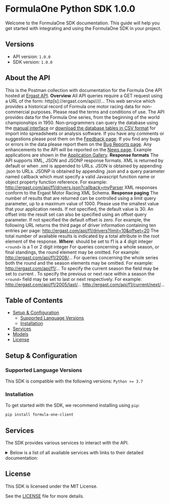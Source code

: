 # FormulaOne Python SDK 1.0.0

Welcome to the FormulaOne SDK documentation. This guide will help you get started with integrating and using the FormulaOne SDK in your project.

## Versions

- API version: `1.0.0`
- SDK version: `1.0.0`

## About the API

This is the Postman collection with documentation for the Formula One API hosted at [Ergast API](https://ergast.com/mrd/). **Overview** All API queries require a GET request using a URL of the form: http[s]://ergast.com/api/<series>/<season>/<round>/... This web service which provides a historical record of Formula one motor racing data for non-commercial purposes. Please read the terms and conditions of use. The API provides data for the Formula One series, from the beginning of the world championships in 1950. Non-programmers can query the database using the [manual interface](http://ergast.com/mrd/query/) or [download the database tables in CSV format](https://ergast.com/mrd/db/#csv) for import into spreadsheets or analysis software. If you have any comments or suggestions please post them on the [Feedback page](https://ergast.com/mrd/feedback/). If you find any bugs or errors in the data please report them on the [Bug Reports page](https://ergast.com/mrd/bugs/). Any enhancements to the API will be reported on the [News page](https://ergast.com/mrd/news/). Example applications are shown in the [Application Gallery](https://ergast.com/mrd/gallery). **Response formats** The API supports XML, JSON and JSONP response formats. XML is returned by default or when .xml is appended to URLs. JSON is obtained by appending .json to URLs. JSONP is obtained by appending .json and a query parameter named callback which must specify a valid Javascript function name or object property function reference. For example: http://ergast.com/api/f1/drivers.json?callback=myParser XML responses conform to the Ergast Motor Racing XML Schema. **Response paging** The number of results that are returned can be controlled using a limit query parameter, up to a maximum value of 1000. Please use the smallest value that your application needs. If not specified, the default value is 30. An offset into the result set can also be specified using an offset query parameter. If not specified the default offset is zero. For example, the following URL returns the third page of driver information containing ten entries per page: http://ergast.com/api/f1/drivers?limit=10&offset=20 The total number of available results is indicated by a total attribute in the root element of the response. **_Where_**: <series> should be set to f1 <season> is a 4 digit integer ```<round>``` is a 1 or 2 digit integer For queries concerning a whole season, or final standings, the round element may be omitted. For example: http://ergast.com/api/f1/2008/... For queries concerning the whole series both the round and the season elements may be omitted. For example: http://ergast.com/api/f1/... To specify the current season the <season> field may be set to current . To specify the previous or next race within a season the ```<round>``` field may be set to last or next respectively. For example: http://ergast.com/api/f1/2005/last/... http://ergast.com/api/f1/current/next/...

## Table of Contents

- [Setup & Configuration](#setup--configuration)
  - [Supported Language Versions](#supported-language-versions)
  - [Installation](#installation)
- [Services](#services)
- [Models](#models)
- [License](#license)

## Setup & Configuration

### Supported Language Versions

This SDK is compatible with the following versions: `Python >= 3.7`

### Installation

To get started with the SDK, we recommend installing using `pip`:

```bash
pip install formula-one-client
```

## Services

The SDK provides various services to interact with the API.

<details> 
<summary>Below is a list of all available services with links to their detailed documentation:</summary>

| Name                                                                       |
| :------------------------------------------------------------------------- |
| [DriversService](documentation/services/DriversService.md)                 |
| [ConstructorsService](documentation/services/ConstructorsService.md)       |
| [CircuitsService](documentation/services/CircuitsService.md)               |
| [SeasonsService](documentation/services/SeasonsService.md)                 |
| [ResultsService](documentation/services/ResultsService.md)                 |
| [QualifyingService](documentation/services/QualifyingService.md)           |
| [SchedulesService](documentation/services/SchedulesService.md)             |
| [StandingsService](documentation/services/StandingsService.md)             |
| [FinishingStatusService](documentation/services/FinishingStatusService.md) |
| [LapTimesService](documentation/services/LapTimesService.md)               |
| [PitStopsService](documentation/services/PitStopsService.md)               |

</details>

## License

This SDK is licensed under the MIT License.

See the [LICENSE](LICENSE) file for more details.

<!-- This file was generated by liblab | https://liblab.com/ -->
